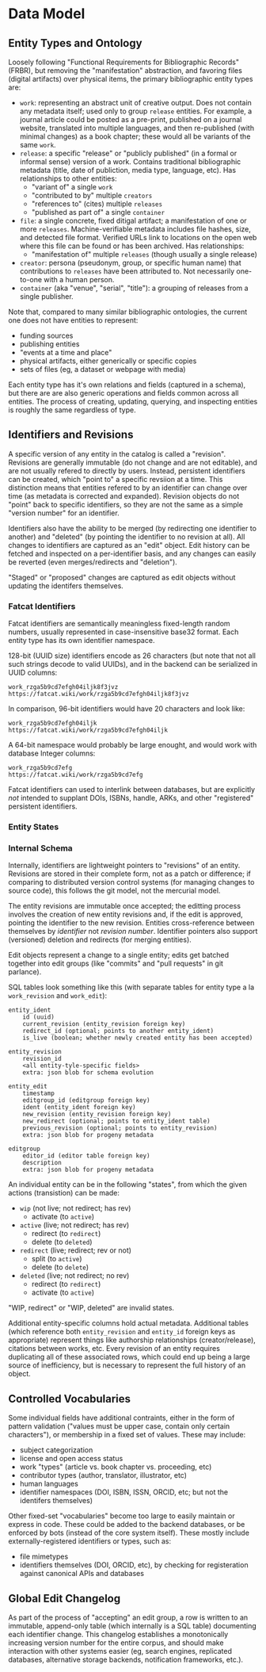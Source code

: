 # Data Model

## Entity Types and Ontology

Loosely following "Functional Requirements for Bibliographic Records" (FRBR),
but removing the "manifestation" abstraction, and favoring files (digital
artifacts) over physical items, the primary bibliographic entity types are:

- `work`: representing an abstract unit of creative output. Does not contain
  any metadata itself; used only to group `release` entities. For example, a
  journal article could be posted as a pre-print, published on a journal
  website, translated into multiple languages, and then re-published (with
  minimal changes) as a book chapter; these would all be variants of the same
  `work`.
- `release`: a specific "release" or "publicly published" (in a formal or
  informal sense) version of a work. Contains traditional bibliographic
  metadata (title, date of publiction, media type, language, etc). Has
  relationships to other entities:
    - "variant of" a single `work`
    - "contributed to by" multiple `creators`
    - "references to" (cites) multiple `releases`
    - "published as part of" a single `container`
- `file`: a single concrete, fixed ditigal artifact; a manifestation of one or
  more `releases`. Machine-verifiable metadata includes file hashes, size, and
  detected file format. Verified URLs link to locations on the open web where
  this file can be found or has been archived. Has relationships:
    - "manifestation of" multiple `releases` (though usually a single release)
- `creator`: persona (pseudonym, group, or specific human name) that
  contributions to `releases` have been attributed to. Not necessarily
  one-to-one with a human person.
- `container` (aka "venue", "serial", "title"): a grouping of releases from a
  single publisher.

Note that, compared to many similar bibliographic ontologies, the current one
does not have entities to represent:

- funding sources
- publishing entities
- "events at a time and place"
- physical artifacts, either generically or specific copies
- sets of files (eg, a dataset or webpage with media)

Each entity type has it's own relations and fields (captured in a schema), but
there are are also generic operations and fields common across all entities.
The process of creating, updating, querying, and inspecting entities is roughly
the same regardless of type.

## Identifiers and Revisions

A specific version of any entity in the catalog is called a "revision".
Revisions are generally immutable (do not change and are not editable), and are
not usually refered to directly by users. Instead, persistent identifiers can
be created, which "point to" a specific revsiion at a time. This distinction
means that entities refered to by an identifier can change over time (as
metadata is corrected and expanded). Revision objects do not "point" back to
specific identifiers, so they are not the same as a simple "version number" for
an identifier.

Identifiers also have the ability to be merged (by redirecting one identifier
to another) and "deleted" (by pointing the identifier to no revision at all).
All changes to identifiers are captured as an "edit" object. Edit history can
be fetched and inspected on a per-identifier basis, and any changes can easily
be reverted (even merges/redirects and "deletion").

"Staged" or "proposed" changes are captured as edit objects without updating
the identifers themselves.

### Fatcat Identifiers

Fatcat identifiers are semantically meaningless fixed-length random numbers,
usually represented in case-insensitive base32 format. Each entity type has its
own identifier namespace.

128-bit (UUID size) identifiers encode as 26 characters (but note that not all
such strings decode to valid UUIDs), and in the backend can be serialized in
UUID columns:

    work_rzga5b9cd7efgh04iljk8f3jvz
    https://fatcat.wiki/work/rzga5b9cd7efgh04iljk8f3jvz

In comparison, 96-bit identifiers would have 20 characters and look like:

    work_rzga5b9cd7efgh04iljk
    https://fatcat.wiki/work/rzga5b9cd7efgh04iljk

A 64-bit namespace would probably be large enought, and would work with
database Integer columns:

    work_rzga5b9cd7efg
    https://fatcat.wiki/work/rzga5b9cd7efg

Fatcat identifiers can used to interlink between databases, but are explicitly
*not* intended to supplant DOIs, ISBNs, handle, ARKs, and other "registered"
persistent identifiers.

### Entity States

### Internal Schema

Internally, identifiers are lightweight pointers to "revisions" of an entity.
Revisions are stored in their complete form, not as a patch or difference; if
comparing to distributed version control systems (for managing changes to
source code), this follows the git model, not the mercurial model.

The entity revisions are immutable once accepted; the editting process involves
the creation of new entity revisions and, if the edit is approved, pointing the
identifier to the new revision. Entities cross-reference between themselves by
*identifier* not *revision number*. Identifier pointers also support
(versioned) deletion and redirects (for merging entities).

Edit objects represent a change to a single entity; edits get batched together
into edit groups (like "commits" and "pull requests" in git parlance).

SQL tables look something like this (with separate tables for entity type a la
`work_revision` and `work_edit`):

    entity_ident
        id (uuid)
        current_revision (entity_revision foreign key)
        redirect_id (optional; points to another entity_ident)
        is_live (boolean; whether newly created entity has been accepted)

    entity_revision
        revision_id
        <all entity-tyle-specific fields>
        extra: json blob for schema evolution

    entity_edit
        timestamp
        editgroup_id (editgroup foreign key)
        ident (entity_ident foreign key)
        new_revision (entity_revision foreign key)
        new_redirect (optional; points to entity_ident table)
        previous_revision (optional; points to entity_revision)
        extra: json blob for progeny metadata

    editgroup
        editor_id (editor table foreign key)
        description
        extra: json blob for progeny metadata

An individual entity can be in the following "states", from which the given
actions (transistion) can be made:

- `wip` (not live; not redirect; has rev)
    - activate (to `active`)
- `active` (live; not redirect; has rev)
    - redirect (to `redirect`)
    - delete (to `deleted`)
- `redirect` (live; redirect; rev or not)
    - split (to `active`)
    - delete (to `delete`)
- `deleted` (live; not redirect; no rev)
    - redirect (to `redirect`)
    - activate (to `active`)

"WIP, redirect" or "WIP, deleted" are invalid states.

Additional entity-specific columns hold actual metadata. Additional
tables (which reference both `entity_revision` and `entity_id` foreign
keys as appropriate) represent things like authorship relationships
(creator/release), citations between works, etc. Every revision of an entity
requires duplicating all of these associated rows, which could end up
being a large source of inefficiency, but is necessary to represent the full
history of an object.

## Controlled Vocabularies 

Some individual fields have additional contraints, either in the form of
pattern validation ("values must be upper case, contain only certain
characters"), or membership in a fixed set of values. These may include:

- subject categorization
- license and open access status
- work "types" (article vs. book chapter vs. proceeding, etc)
- contributor types (author, translator, illustrator, etc)
- human languages
- identifier namespaces (DOI, ISBN, ISSN, ORCID, etc; but not the identifers
  themselves)

Other fixed-set "vocabularies" become too large to easily maintain or express
in code. These could be added to the backend databases, or be enforced by bots
(instead of the core system itself). These mostly include externally-registered identifiers or types, such as:

- file mimetypes
- identifiers themselves (DOI, ORCID, etc), by checking for registeration
  against canonical APIs and databases

## Global Edit Changelog

As part of the process of "accepting" an edit group, a row is written to an
immutable, append-only table (which internally is a SQL table) documenting each
identifier change. This changelog establishes a monotonically increasing
version number for the entire corpus, and should make interaction with other
systems easier (eg, search engines, replicated databases, alternative storage
backends, notification frameworks, etc.).

